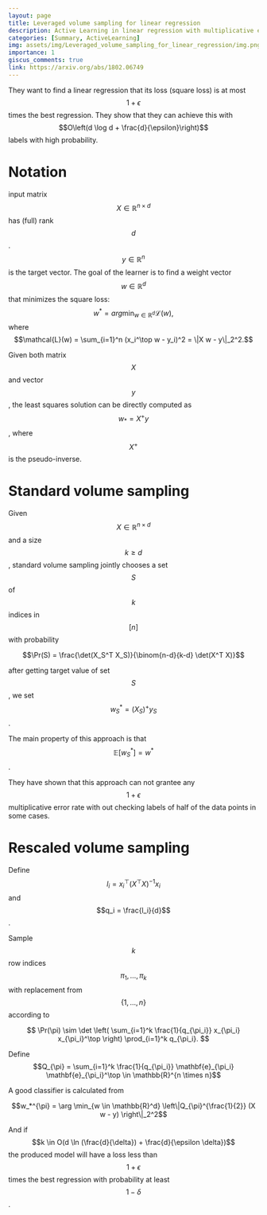 ```yaml
---
layout: page
title: Leveraged volume sampling for linear regression
description: Active Learning in linear regression with multiplicative error rate bounds
categories: [Summary, ActiveLearning]
img: assets/img/Leveraged_volume_sampling_for_linear_regression/img.png 
importance: 1
giscus_comments: true
link: https://arxiv.org/abs/1802.06749
---
```


They want to find a linear regression that its loss (square loss) is at most $$1+\epsilon$$ times the best regression.
They show that they can achieve this with 
$$O\left(d \log d + \frac{d}{\epsilon}\right)$$
labels with high probability. 

<h1> Notation </h1>

input matrix $$X \in \mathbb{R}^{n \times d}$$ has (full) rank $$d$$. $$y \in \mathbb{R}^n$$ is the target vector. The goal of the learner is to find a weight vector $$w \in \mathbb{R}^d$$ that minimizes
the square loss:
$$w^* = arg\min_{w \in \mathbb{R}^d} \mathcal{L}(w),$$
where $$\mathcal{L}(w) = \sum_{i=1}^n (x_i^\top w - y_i)^2 = \|X w - y\|_2^2.$$

Given both matrix $$X$$ and vector $$y$$, the least squares solution can be directly computed as $$w_* = X^+ y$$, where $$X^+$$ is the pseudo-inverse. 

<h1> Standard volume sampling </h1>

Given $$X \in \mathbb{R}^{n \times d}$$ and a size $$k \geq d$$, standard volume sampling jointly chooses a set $$S$$ of $$k$$ indices in $$[n]$$ with probability

$$\Pr(S) = \frac{\det(X_S^T X_S)}{\binom{n-d}{k-d} \det(X^T X)}$$

after getting target value of set $$S$$, we set  $$w^*_{S} = (X_S)^+ y_S$$.

The main property of this approach is that
$$
\mathbb{E}[w^*_S] = w^*
$$.

They have shown that this approach can not grantee any $$1+\epsilon$$ multiplicative error rate with out checking labels of half of the data points in some cases. 

<h1> Rescaled volume sampling </h1>

Define  $$l_i = x_i^{\top}(X^{\top}X)^{-1}x_i$$ and  $$q_i = \frac{l_i}{d}$$.

Sample $$k$$ row indices  $$\pi_1, \ldots, \pi_k$$ with replacement from $$\{1, \ldots, n\}$$ according to 

$$
\Pr(\pi) \sim \det \left( \sum_{i=1}^k \frac{1}{q_{\pi_i}} x_{\pi_i} x_{\pi_i}^\top \right) \prod_{i=1}^k q_{\pi_i}.
$$

Define $$Q_{\pi} = \sum_{i=1}^k \frac{1}{q_{\pi_i}} \mathbf{e}_{\pi_i} \mathbf{e}_{\pi_i}^\top \in \mathbb{R}^{n \times n}$$

A good classifier is calculated from

$$w_*^{\pi} = \arg \min_{w \in \mathbb{R}^d}  \left\|Q_{\pi}^{\frac{1}{2}} (X w - y) \right\|_2^2$$

And if $$k \in O(d \ln (\frac{d}{\delta}) + \frac{d}{\epsilon \delta})$$ the produced model will have a loss less than $$1+\epsilon$$ times the best regression with probability at least $$1 - \delta$$.











